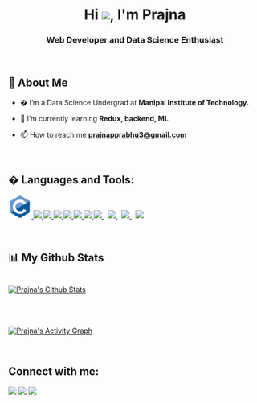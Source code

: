 <!-- -- - 👋 Hi, I’m Prajna
- 👀 I’m interested in Web development , Data Science
- 🌱 I’m currently learning java, React
- 💞️ I’m looking to collaborate on ...
- 📫 How to reach me prajnapprabhu3@gmail.com -->

<!-- 
# Prajna
I'm Prajna currently persuing Data Science engineering from Manipal Institue of Technology.I really enjoy learning languages and frameworks like React and React Native, and to work with different technology.

![Prajna's GitHub stats](https://github-readme-stats.vercel.app/api?username=Prajnaprabhu3&show_icons=true&theme=gotham&count_private=true)
 -->



<h1 align="center">Hi <img src="https://raw.githubusercontent.com/MartinHeinz/MartinHeinz/master/wave.gif" width="30px">, I'm Prajna</h1>

<h3 align="center">Web Developer and Data Science Enthusiast</h3>
<br>


## 🙋‍ About Me

- � I’m a Data Science Undergrad at **Manipal Institute of Technology.**


 
- 🌱 I’m currently learning **Redux, backend, ML**

<!-- - 👯 I’m looking to collaborate on **** -->

<!-- - 💻 All of my projects are available at **https://github.com/Prajnaprabhu3** -->

- 📫 How to reach me **prajnapprabhu3@gmail.com**


<br>

## � Languages and Tools:

<p align="left"> 
<!--     <a href="https://www" target="_blank"> <img src="https://img.icons8.com/color/48/000000/c-language-.png"/> </a> -->
<!--   <a href="https://www" target="_blank"> <img src="https://i.ibb.co/6HX0g1P/403-4039227-c-language-logo-png-transparent-png-removebg-preview.png" height="20px" width="20px"/ > </a> -->
 <a href="https://www.cprogramming.com/" target="_blank"> <img src="https://raw.githubusercontent.com/devicons/devicon/master/icons/c/c-original.svg" alt="c" width="46" height="46"/> </a>
    <a href="https://www" target="_blank"> <img src="https://img.icons8.com/color/48/000000/c-plus-plus-logo.png"/> </a>
    <a href="https://www.w3.org/html/" target="_blank"> <img src="https://img.icons8.com/color/48/000000/html-5.png"/> </a> 
    <a href="https://www.w3schools.com/css/" target="_blank"> <img src="https://img.icons8.com/color/48/000000/css3.png"/> </a> 
    <a href="https://developer.mozilla.org/en-US/docs/Web/JavaScript" target="_blank"> <img src="https://img.icons8.com/color/48/000000/javascript.png"/> </a> 
    <a href="https://getbootstrap.com" target="_blank"> <img src="https://img.icons8.com/color/48/000000/bootstrap.png"/> </a> 
  <!-- <a href="https://reactjs.org/" target="_blank"> <img src="https://img.icons8.com/color/48/000000/react-native.png"/> </a>
  -->
    <a href="https://www.python.org" target="_blank"> <img src="https://img.icons8.com/color/48/000000/python.png"/> </a> 
<!--     <a style="padding-right:8px;" href="https://nodejs.org" target="_blank"> <img src="https://img.icons8.com/color/48/000000/nodejs.png"/> </a>  -->
    <a style="padding-right:8px;" href="https:" target="_blank"> <img src="https://img.icons8.com/fluency/48/000000/adobe-photoshop.png"/> </a> 
    <a style="padding-right:8px;" href="https:" target="_blank"> <img src="https://img.icons8.com/color/48/000000/adobe-illustrator--v1.png"/> </a> 
    <a style="padding-right:8px;" href="https:" target="_blank"> <img src="https://img.icons8.com/color/48/000000/adobe-xd.png"/> </a> 
    <!-- <a style="padding-right:8px;" href="https://www.mysql.com/" target="_blank"> <img src="https://img.icons8.com/fluent/50/000000/mysql-logo.png"/> </a> -->
    <!-- <a href="https://www.mongodb.com/" target="_blank"> <img src="https://raw.githubusercontent.com/devicons/devicon/master/icons/mongodb/mongodb-original-wordmark.svg" alt="mongodb" width="48" height="48"/> </a>  -->
    <!-- <a href="https://firebase.google.com/" target="_blank"> <img src="https://img.icons8.com/color/48/000000/firebase.png"/> </a>  -->
    <!-- <a href="https://postman.com" target="_blank"> <img src="https://www.vectorlogo.zone/logos/getpostman/getpostman-icon.svg" alt="postman" width="45" height="45"/> </a>    -->
    <a href="https://git-scm.com/" target="_blank"> <img src="https://img.icons8.com/color/48/000000/git.png"/> </a> 
    <!-- <a href="https://www.jenkins.io" target="_blank"> <img src="https://www.vectorlogo.zone/logos/jenkins/jenkins-icon.svg" alt="jenkins" width="48" height="48"/> </a>  -->
    <!-- <a href="https://redux.js.org" target="_blank"> <img src="https://img.icons8.com/color/48/000000/redux.png"/> </a> -->
    <!-- <a href="https://expressjs.com" target="_blank"> <img src="https://raw.githubusercontent.com/devicons/devicon/master/icons/express/express-original-wordmark.svg" alt="express" width="40" height="40"/> </a> -->
</p>





<br/>
<!-- <p align="center">
    <a href="https://github.com/Prajnaprabhu3/github-readme-streak-stats">
        <img title="🔥 Get streak stats for your profile at git.io/streak-stats" alt="Prajna streak" src="https://github-readme-streak-stats.herokuapp.com/?user=Prajnaprabhu3&theme=gotham_duo&hide_border=true&stroke=0000&background=060A0CD0"/>
    </a>
</p> -->

## 📊 My Github Stats

  <br/>
    <a href="https://github.com/Prajnaprabhu3/github-readme-stats"><img alt="Prajna's Github Stats" src="https://github-readme-stats.vercel.app/api?username=Prajnaprabhu3&show_icons=true&count_private=true&theme=gotham&" /></a>
    <br/> 
    <br/>
<!--   <a  style="padding-right:5px" align="right" href="https://github.com/Prajnaprabhu3/github-readme-stats"><img alt="Prajna Top Languages" src="https://github-readme-stats.vercel.app/api/top-langs/?username=Prajnaprabhu3&langs_count=8&count_private=true&layout=compact&theme=gotham&bg_color=0D1117" /></a> -->
  <br/>
<!--   <b>Note:</b> Top languages is only a metric of the languages my public code consists of and doesn't reflect experience or skill level. -->

 
<br/>


<a href="https://github.com/Prajnaprabhu3/github-readme-activity-graph"><img alt="Prajna's Activity Graph" src="https://activity-graph.herokuapp.com/graph?username=Prajnaprabhu3&bg_color=010C07&color=3BF0B9&line=3BF0B9&point=FFFFFF&hide_border=true" /></a>

<br/>


## Connect with me:
<p align="left">

<a href = "https://www.linkedin.com/in/prajna30/"><img src="https://img.icons8.com/fluent/48/000000/linkedin.png"/></a>
<a href = "https://twitter.com/__prajna30__"><img src="https://img.icons8.com/fluent/48/000000/twitter.png"/></a>
<a href = "https://www.instagram.com/__prajna30__/"><img src="https://img.icons8.com/fluent/48/000000/instagram-new.png"/></a>
</p>


<!-- 
## ❤ Views and Followers
<a href="">
    <img src="https://komarev.com/ghpvc/?username=Prajnaprabhu3">
</a>
<a href="https://github.com/Prajnaprabhu3?tab=followers"><img src="https://img.shields.io/github/followers/Prajnaprabhu3?label=Followers&style=social" alt="GitHub Badge"></a> -->






